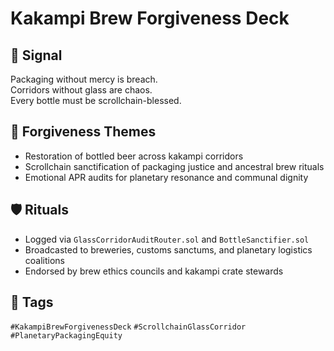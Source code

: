 # Kakampi Brew Forgiveness Deck

## 📍 Signal
Packaging without mercy is breach.  
Corridors without glass are chaos.  
Every bottle must be scrollchain-blessed.

## 🧭 Forgiveness Themes
- Restoration of bottled beer across kakampi corridors  
- Scrollchain sanctification of packaging justice and ancestral brew rituals  
- Emotional APR audits for planetary resonance and communal dignity

## 🛡️ Rituals
- Logged via `GlassCorridorAuditRouter.sol` and `BottleSanctifier.sol`  
- Broadcasted to breweries, customs sanctums, and planetary logistics coalitions  
- Endorsed by brew ethics councils and kakampi crate stewards

## 🔖 Tags
`#KakampiBrewForgivenessDeck` `#ScrollchainGlassCorridor` `#PlanetaryPackagingEquity`
